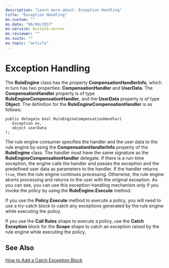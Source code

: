 ```yaml
---
description: "Learn more about: Exception Handling"
title: "Exception Handling"
ms.custom: ""
ms.date: "06/08/2017"
ms.service: biztalk-server
ms.reviewer: ""
ms.suite: ""
ms.topic: "article"
---
```

# Exception Handling
The **RuleEngine** class has the property **CompensationHandlerInfo**, which in turn has two properties: **CompensationHandler** and **UserData**. The **CompensationHandler** property is of type **RuleEngineCompensationHandler**, and the **UserData** property is of type **Object**. The definition for the **RuleEngineCompensationHandler** is as follows:  
  
```  
public delegate bool RuleEngineCompensationHandler(  
   Exception ex,  
   object userData  
);  
```  
  
 The rule engine consumer specifies the handler and the user data to the rule engine by using the **CompensationHandlerInfo** property of the **RuleEngine** class. The handler must have the same signature as the **RuleEngineCompensationHandler** delegate. If there is a run-time exception, the engine calls the handler and passes the exception and the predefined user data as parameters to the handler. If the handler returns `true`, then the rule engine continues processing. Otherwise, the rule engine aborts processing and returns to the user with the original exception. As you can see, you can use this exception-handling mechanism only if you invoke the policy by using the **RuleEngine.Execute** method.  
  
 If you use the **Policy.Execute** method to execute a policy, you will need to use a try-catch block to catch any exceptions generated by the rule engine while executing the policy.  
  
 If you use the **Call Rules** shape to execute a policy, use the **Catch Exception** block for the **Scope** shape to catch an exception raised by the rule engine while executing the policy.  
  
## See Also  
 [How to Add a Catch Exception Block](../core/how-to-add-a-catch-exception-block3.md)
